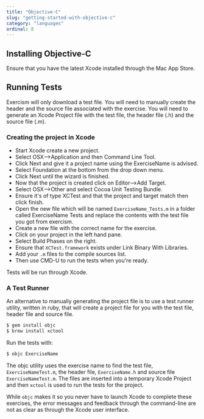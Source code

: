 ```yaml
---
title: "Objective-C"
slug: "getting-started-with-objective-c"
category: "languages"
ordinal: 8
---
```


## Installing Objective-C

Ensure that you have the latest Xcode installed through the Mac App Store.

## Running Tests

Exercism will only download a test file. You will need to manually create the header and the source file associated with the exercise. You will need to generate an Xcode Project file with the test file, the header file (.h) and the source file (.m).

### Creating the project in Xcode

* Start Xcode create a new project.
* Select OSX-->Application and then Command Line Tool.
* Click Next and give it a project name using the ExerciseName is advised.
* Select Foundation at the bottom from the drop down menu.
* Click Next until the wizard is finished.
* Now that the project is created click on Editor-->Add Target.
* Select OSX-->Other and select Cocoa Unit Testing Bundle.
* Ensure it's of type XCTest and that the project and target match then click finish.
* Open the new file which will be named `ExerciseName_Tests.m` in a folder called ExerciseName Tests and replace the contents with the test file you got from exercism.
* Create a new file with the correct name for the exercise.
* Click on your project in the left hand pane.
* Select Build Phases on the right.
* Ensure that `XCTest.framework` exists under Link Binary With Libraries.
* Add your `.m` files to the compile sources list.
* Then use CMD-U to run the tests when you're ready.

Tests will be run through Xcode.

### A Test Runner

An alternative to manually generating the project file is to use a test runner utility, written in ruby, that will create a project file for you with the test file, header file and source file.

```bash
$ gem install objc
$ brew install xctool
```

Run the tests with:

```bash
$ objc ExerciseName
```

The objc utility uses the exercise name to find the test file, `ExerciseNameTest.m`, the header file, `ExerciseName.h` and source file `ExerciseNameTest.m`. The files are inserted into a temporary Xcode Project and then `xctool` is used to run the tests for the project.

While `objc` makes it so you never have to launch Xcode to complete these exercises, the error messages and feedback through the command-line are not as clear as through the Xcode user interface.
